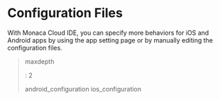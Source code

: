 Configuration Files
===================

With Monaca Cloud IDE, you can specify more behaviors for iOS and
Android apps by using the app setting page or by manually editing the
configuration files.

> maxdepth
>
> :   2
>
> android\_configuration ios\_configuration
